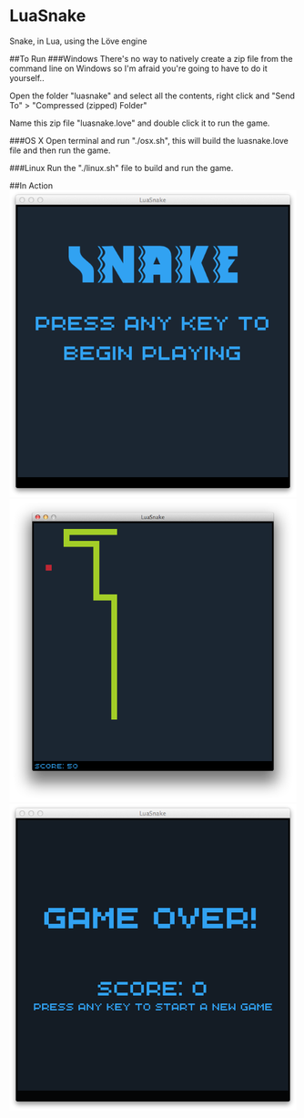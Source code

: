 LuaSnake
========
Snake, in Lua, using the Löve engine

##To Run
###Windows
There's no way to natively create a zip file from the command line on Windows
so I'm afraid you're going to have to do it yourself..

Open the folder "luasnake" and select all the contents, right click and 
"Send To" > "Compressed (zipped) Folder"

Name this zip file "luasnake.love" and double click it to run the game.

###OS X
Open terminal and run "./osx.sh", this will build the luasnake.love file and then run the game.

###Linux
Run the "./linux.sh" file to build and run the game.

##In Action
![image](docs/title.png)
![image](docs/playing.png)
![image](docs/gameover.png)
